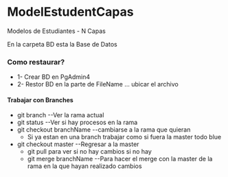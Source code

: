# ModelEstudentCapas
Modelos de Estudiantes - N Capas

En la carpeta BD esta la Base de Datos
### Como restaurar? 
* 1- Crear BD en PgAdmin4
* 2- Restor BD en la parte de FileName ... ubicar el archivo


#### Trabajar con Branches 
* git branch --Ver la rama actual
* git status --Ver si hay procesos en la rama
* git checkout branchName --cambiarse a la rama que quieran
  * Si ya estan en una branch trabajar como si fuera la master todo blue
* git checkout master --Regresar a la master
  * git pull para ver si no hay cambios si no hay
  * git merge branchName --Para hacer el merge con la master de la rama en la que hayan realizado cambios
